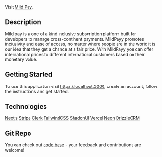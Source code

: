 Visit [Mild Pay](https://localhost:3000).

## Description

Mild pay is a one of a kind inclusive subscription platform built for developers to manage cross-continent payments. MildPayy promotes inclusivity and ease of access, no matter where people are in the world it is our idea that they get a chance at a fair price. With MildPayy you can offer international prices to different international customers based on their monetary value.

## Getting Started

To use this application visit [https://localhost:3000](https://localhost:3000), create an account, follow the instructions and get started.

## Technologies

[Nextjs](https://nextjs.org/)
[Stripe](https://stripe.com/)
[Clerk](https://clerk.com/)
[TailwindCSS](https://tailwindcss.com/)
[ShadcnUI](https://ui.shadcn.com/)
[Vercel](https://vercel.com/)
[Neon](https://neon.tech/)
[DrizzleORM](https://orm.drizzle.team/)

## Git Repo

You can check out [code base](https://github.com/MarselDokubo/mild-pay) - your feedback and contributions are welcome!
